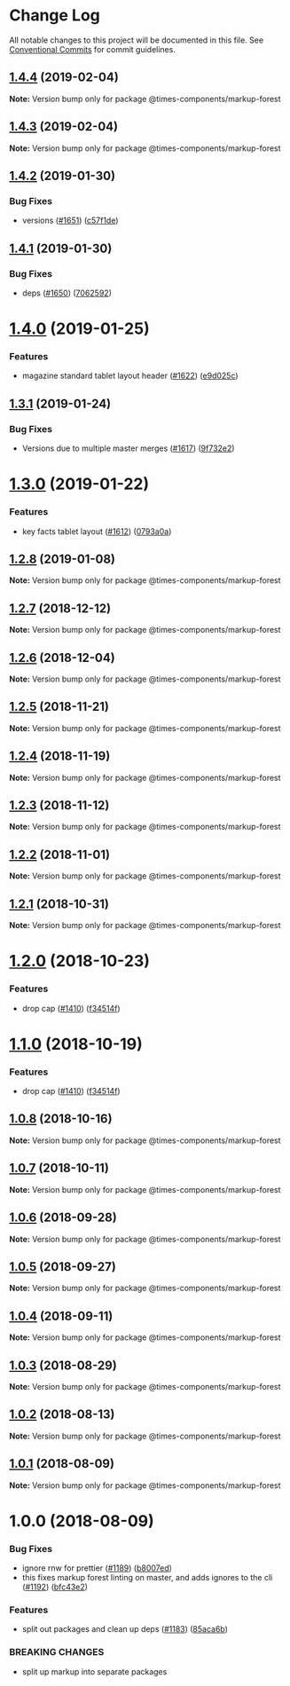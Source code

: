 # Change Log

All notable changes to this project will be documented in this file.
See [Conventional Commits](https://conventionalcommits.org) for commit guidelines.

## [1.4.4](https://github.com/newsuk/times-components/compare/@times-components/markup-forest@1.4.2...@times-components/markup-forest@1.4.4) (2019-02-04)

**Note:** Version bump only for package @times-components/markup-forest





## [1.4.3](https://github.com/newsuk/times-components/compare/@times-components/markup-forest@1.4.2...@times-components/markup-forest@1.4.3) (2019-02-04)

**Note:** Version bump only for package @times-components/markup-forest





## [1.4.2](https://github.com/newsuk/times-components/compare/@times-components/markup-forest@1.4.1...@times-components/markup-forest@1.4.2) (2019-01-30)


### Bug Fixes

* versions ([#1651](https://github.com/newsuk/times-components/issues/1651)) ([c57f1de](https://github.com/newsuk/times-components/commit/c57f1de))





## [1.4.1](https://github.com/newsuk/times-components/compare/@times-components/markup-forest@1.4.0...@times-components/markup-forest@1.4.1) (2019-01-30)


### Bug Fixes

* deps ([#1650](https://github.com/newsuk/times-components/issues/1650)) ([7062592](https://github.com/newsuk/times-components/commit/7062592))





# [1.4.0](https://github.com/newsuk/times-components/compare/@times-components/markup-forest@1.3.1...@times-components/markup-forest@1.4.0) (2019-01-25)


### Features

* magazine standard tablet layout header ([#1622](https://github.com/newsuk/times-components/issues/1622)) ([e9d025c](https://github.com/newsuk/times-components/commit/e9d025c))





## [1.3.1](https://github.com/newsuk/times-components/compare/@times-components/markup-forest@1.3.0...@times-components/markup-forest@1.3.1) (2019-01-24)


### Bug Fixes

* Versions due to multiple master merges ([#1617](https://github.com/newsuk/times-components/issues/1617)) ([9f732e2](https://github.com/newsuk/times-components/commit/9f732e2))





# [1.3.0](https://github.com/newsuk/times-components/compare/@times-components/markup-forest@1.2.8...@times-components/markup-forest@1.3.0) (2019-01-22)


### Features

* key facts tablet layout ([#1612](https://github.com/newsuk/times-components/issues/1612)) ([0793a0a](https://github.com/newsuk/times-components/commit/0793a0a))





## [1.2.8](https://github.com/newsuk/times-components/compare/@times-components/markup-forest@1.2.7...@times-components/markup-forest@1.2.8) (2019-01-08)

**Note:** Version bump only for package @times-components/markup-forest





## [1.2.7](https://github.com/newsuk/times-components/compare/@times-components/markup-forest@1.2.6...@times-components/markup-forest@1.2.7) (2018-12-12)

**Note:** Version bump only for package @times-components/markup-forest





## [1.2.6](https://github.com/newsuk/times-components/compare/@times-components/markup-forest@1.2.5...@times-components/markup-forest@1.2.6) (2018-12-04)

**Note:** Version bump only for package @times-components/markup-forest





<a name="1.2.5"></a>
## [1.2.5](https://github.com/newsuk/times-components/compare/@times-components/markup-forest@1.2.4...@times-components/markup-forest@1.2.5) (2018-11-21)

**Note:** Version bump only for package @times-components/markup-forest





<a name="1.2.4"></a>
## [1.2.4](https://github.com/newsuk/times-components/compare/@times-components/markup-forest@1.2.3...@times-components/markup-forest@1.2.4) (2018-11-19)

**Note:** Version bump only for package @times-components/markup-forest





<a name="1.2.3"></a>
## [1.2.3](https://github.com/newsuk/times-components/compare/@times-components/markup-forest@1.2.2...@times-components/markup-forest@1.2.3) (2018-11-12)

**Note:** Version bump only for package @times-components/markup-forest





<a name="1.2.2"></a>
## [1.2.2](https://github.com/newsuk/times-components/compare/@times-components/markup-forest@1.2.1...@times-components/markup-forest@1.2.2) (2018-11-01)

**Note:** Version bump only for package @times-components/markup-forest





<a name="1.2.1"></a>
## [1.2.1](https://github.com/newsuk/times-components/compare/@times-components/markup-forest@1.2.0...@times-components/markup-forest@1.2.1) (2018-10-31)

**Note:** Version bump only for package @times-components/markup-forest





<a name="1.2.0"></a>
# [1.2.0](https://github.com/newsuk/times-components/compare/@times-components/markup-forest@1.0.7...@times-components/markup-forest@1.2.0) (2018-10-23)


### Features

* drop cap ([#1410](https://github.com/newsuk/times-components/issues/1410)) ([f34514f](https://github.com/newsuk/times-components/commit/f34514f))





<a name="1.1.0"></a>
# [1.1.0](https://github.com/newsuk/times-components/compare/@times-components/markup-forest@1.0.7...@times-components/markup-forest@1.1.0) (2018-10-19)


### Features

* drop cap ([#1410](https://github.com/newsuk/times-components/issues/1410)) ([f34514f](https://github.com/newsuk/times-components/commit/f34514f))





<a name="1.0.8"></a>
## [1.0.8](https://github.com/newsuk/times-components/compare/@times-components/markup-forest@1.0.7...@times-components/markup-forest@1.0.8) (2018-10-16)

**Note:** Version bump only for package @times-components/markup-forest





<a name="1.0.7"></a>
## [1.0.7](https://github.com/newsuk/times-components/compare/@times-components/markup-forest@1.0.6...@times-components/markup-forest@1.0.7) (2018-10-11)

**Note:** Version bump only for package @times-components/markup-forest





<a name="1.0.6"></a>
## [1.0.6](https://github.com/newsuk/times-components/compare/@times-components/markup-forest@1.0.5...@times-components/markup-forest@1.0.6) (2018-09-28)

**Note:** Version bump only for package @times-components/markup-forest





<a name="1.0.5"></a>
## [1.0.5](https://github.com/newsuk/times-components/compare/@times-components/markup-forest@1.0.4...@times-components/markup-forest@1.0.5) (2018-09-27)

**Note:** Version bump only for package @times-components/markup-forest





<a name="1.0.4"></a>
## [1.0.4](https://github.com/newsuk/times-components/compare/@times-components/markup-forest@1.0.3...@times-components/markup-forest@1.0.4) (2018-09-11)

**Note:** Version bump only for package @times-components/markup-forest





<a name="1.0.3"></a>
## [1.0.3](https://github.com/newsuk/times-components/compare/@times-components/markup-forest@1.0.2...@times-components/markup-forest@1.0.3) (2018-08-29)

**Note:** Version bump only for package @times-components/markup-forest





<a name="1.0.2"></a>
## [1.0.2](https://github.com/newsuk/times-components/compare/@times-components/markup-forest@1.0.1...@times-components/markup-forest@1.0.2) (2018-08-13)

**Note:** Version bump only for package @times-components/markup-forest





<a name="1.0.1"></a>
## [1.0.1](https://github.com/newsuk/times-components/compare/@times-components/markup-forest@1.0.0...@times-components/markup-forest@1.0.1) (2018-08-09)




**Note:** Version bump only for package @times-components/markup-forest

<a name="1.0.0"></a>
# 1.0.0 (2018-08-09)


### Bug Fixes

* ignore rnw for prettier ([#1189](https://github.com/newsuk/times-components/issues/1189)) ([b8007ed](https://github.com/newsuk/times-components/commit/b8007ed))
* this fixes markup forest linting on master, and adds ignores to the cli ([#1192](https://github.com/newsuk/times-components/issues/1192)) ([bfc43e2](https://github.com/newsuk/times-components/commit/bfc43e2))


### Features

* split out packages and clean up deps ([#1183](https://github.com/newsuk/times-components/issues/1183)) ([85aca6b](https://github.com/newsuk/times-components/commit/85aca6b))


### BREAKING CHANGES

* split up markup into separate packages

